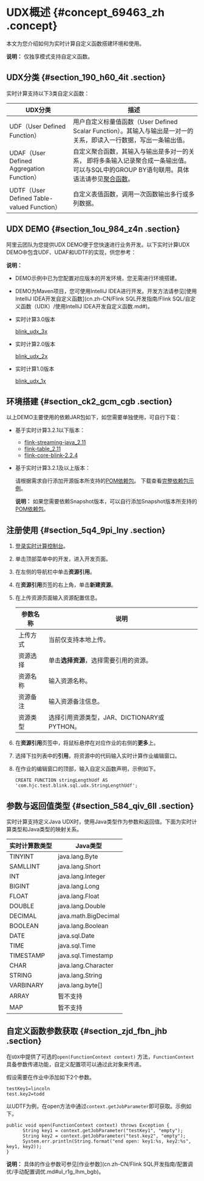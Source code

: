 # UDX概述 {#concept_69463_zh .concept}

本文为您介绍如何为实时计算自定义函数搭建环境和使用。

**说明：** 仅独享模式支持自定义函数。

## UDX分类 {#section_190_h60_4it .section}

实时计算支持以下3类自定义函数：

|UDX分类|描述|
|-----|--|
|UDF（User Defined Function）|用户自定义标量值函数（User Defined Scalar Function）。其输入与输出是一对一的关系，即读入一行数据，写出一条输出值。|
|UDAF（User Defined Aggregation Function）|自定义聚合函数，其输入与输出是多对一的关系， 即将多条输入记录聚合成一条输出值。可以与SQL中的GROUP BY语句联用。具体语法请参见[聚合函数](../../../../cn.zh-CN/开发/SQL及函数/内建函数/聚合函数.md#)。|
|UDTF（User Defined Table-valued Function）|自定义表值函数，调用一次函数输出多行或多列数据。|

## UDX DEMO {#section_1ou_984_z4n .section}

阿里云团队为您提供UDX DEMO便于您快速进行业务开发。以下实时计算UDX DEMO中包含UDF、UDAF和UDTF的实现，供您参考：

**说明：** 

-   DEMO示例中已为您配置对应版本的开发环境，您无需进行环境搭建。
-   DEMO为Maven项目，您可使用IntelliJ IDEA进行开发。开发方法请参见[使用IntelliJ IDEA开发自定义函数](cn.zh-CN/Flink SQL开发指南/Flink SQL/自定义函数（UDX）/使用IntelliJ IDEA开发自定义函数.md#)。

-   实时计算3.0版本

    [blink\_udx\_3x](http://docs-aliyun.cn-hangzhou.oss.aliyun-inc.com/assets/attach/98378/cn_zh/1565683799449/blink_udx_3x.tar.gz)

-   实时计算2.0版本

    [blink\_udx\_2x](http://docs-aliyun.cn-hangzhou.oss.aliyun-inc.com/assets/attach/98378/cn_zh/1565683843085/blink_udx_2x.tar.gz)

-   实时计算1.0版本

    [blink\_udx\_1x](http://docs-aliyun.cn-hangzhou.oss.aliyun-inc.com/assets/attach/98378/cn_zh/1565683878129/blink_udx_1x.tar.gz)


## 环境搭建 {#section_ck2_gcm_cgb .section}

以上DEMO主要使用的依赖JAR包如下，如您需要单独使用，可自行下载：

-   基于实时计算3.2.1以下版本：
    -   [flink-streaming-java\_2.11](http://docs-aliyun.cn-hangzhou.oss.aliyun-inc.com/assets/attach/98378/cn_zh/1543327398632/flink-streaming-java_2.11-blink-2.2.4.jar)
    -   [flink-table\_2.11](http://docs-aliyun.cn-hangzhou.oss.aliyun-inc.com/assets/attach/98378/cn_zh/1543327437386/flink-table_2.11-blink-2.2.4.jar)
    -   [flink-core-blink-2.2.4](http://docs-aliyun.cn-hangzhou.oss.aliyun-inc.com/assets/attach/98378/cn_zh/1543326995841/flink-core-blink-2.2.4.jar)
-   基于实时计算3.2.1及以上版本：

    请根据需求自行添加开源版本所支持的[POM依赖包](https://search.maven.org/search?q=com.alibaba.blink)。 下载查看[完整依赖包示例](http://docs-aliyun.cn-hangzhou.oss.aliyun-inc.com/assets/attach/111995/cn_zh/1553501574644/pom.xml)。

    **说明：** 如果您需要依赖Snapshot版本，可以自行添加Snapshot版本所支持的[POM依赖包](https://oss.sonatype.org/content/repositories/snapshots/com/alibaba/blink/flink-core/)。


## 注册使用 {#section_5q4_9pi_lny .section}

1.  [登录实时计算控制台](https://stream.console.aliyun.com)。
2.  单击顶部菜单中的开发，进入开发页面。
3.  在左侧的导航栏中单击**资源引用**。
4.  在**资源引用**页签的右上角，单击**新建资源**。
5.  在上传资源页面输入资源配置信息。

    |参数名称|说明|
    |----|--|
    |上传方式|当前仅支持本地上传。|
    |资源选择|单击**选择资源**，选择需要引用的资源。|
    |资源名称|输入资源名称。|
    |资源备注|输入资源备注信息。|
    |资源类型|选择引用资源类型，JAR、DICTIONARY或PYTHON。|

6.  在**资源引用**页签中，将鼠标悬停在对应作业的右侧的**更多**上。
7.  选择下拉列表中的**引用**，将资源中的代码输入实时计算作业编辑窗口。
8.  在作业的编辑窗口的顶部，输入自定义函数声明，示例如下。

    ``` {#codeblock_jpv_uww_av5 .language-SQL}
    CREATE FUNCTION stringLengthUdf AS 'com.hjc.test.blink.sql.udx.StringLengthUdf';
    ```


## 参数与返回值类型 {#section_584_qiv_6ll .section}

实时计算支持定义Java UDX时，使用Java类型作为参数和返回值。下面为实时计算类型和Java类型的映射关系。

|实时计算数类型|Java类型|
|-------|------|
|TINYINT|java.lang.Byte|
|SAMLLINT|java.lang.Short|
|INT|java.lang.Integer|
|BIGINT|java.lang.Long|
|FLOAT|java.lang.Float|
|DOUBLE|java.lang.Double|
|DECIMAL|java.math.BigDecimal|
|BOOLEAN|java.lang.Boolean|
|DATE|java.sql.Date|
|TIME|java.sql.Time|
|TIMESTAMP|java.sql.Timestamp|
|CHAR|java.lang.Character|
|STRING|java.lang.String|
|VARBINARY|java.lang.byte\[\]|
|ARRAY|暂不支持|
|MAP|暂不支持|

## 自定义函数参数获取 {#section_zjd_fbn_jhb .section}

在`UDX`中提供了可选的`open(FunctionContext context)` 方法，`FunctionContext`具备参数传递功能，自定义配置项可以通过此对象来传递。

假设需要在作业中添加如下2个参数。

``` {#codeblock_xmy_32z_36o .language-java}
testKey1=lincoln
test.key2=todd
```

以UDTF为例，在open方法中通过`context.getJobParameter`即可获取。示例如下。

``` {#codeblock_8mf_er1_urb .language-java}
public void open(FunctionContext context) throws Exception {
      String key1 = context.getJobParameter("testKey1", "empty");
      String key2 = context.getJobParameter("test.key2", "empty");
      System.err.println(String.format("end open: key1:%s, key2:%s", key1, key2));
}
```

**说明：** 具体的作业参数可参见[作业参数](cn.zh-CN/Flink SQL开发指南/配置调优/手动配置调优.md#ul_r1g_lhm_bgb)。

